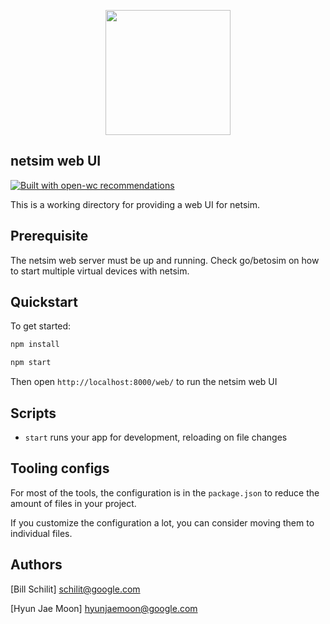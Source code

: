 <p align="center">
  <img width="200" src="https://open-wc.org/hero.png"></img>
</p>

## netsim web UI

[![Built with open-wc recommendations](https://img.shields.io/badge/built%20with-open--wc-blue.svg)](https://github.com/open-wc)

This is a working directory for providing a web UI for netsim.

## Prerequisite

The netsim web server must be up and running. Check go/betosim on how to start multiple virtual devices with netsim.

## Quickstart

To get started:

```sh
npm install
```

```sh
npm start
```

Then open `http://localhost:8000/web/` to run the netsim web UI

## Scripts

- `start` runs your app for development, reloading on file changes

## Tooling configs

For most of the tools, the configuration is in the `package.json` to reduce the amount of files in your project.

If you customize the configuration a lot, you can consider moving them to individual files.

## Authors

[Bill Schilit] schilit@google.com

[Hyun Jae Moon] hyunjaemoon@google.com